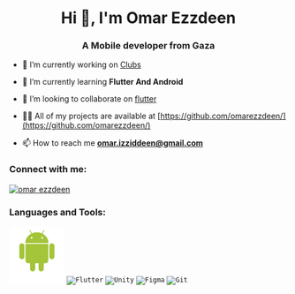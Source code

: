 <h1 align="center">Hi 👋, I'm Omar Ezzdeen</h1>
<h3 align="center">A Mobile developer from Gaza</h3>

- 🔭 I’m currently working on [Clubs](https://github.com/omarezzdeen/Clubs)

- 🌱 I’m currently learning **Flutter And Android**

- 👯 I’m looking to collaborate on [flutter](https://github.com/flutter/flutter.git)

- 👨‍💻 All of my projects are available at [https://github.com/omarezzdeen/](https://github.com/omarezzdeen/)

- 📫 How to reach me **omar.izziddeen@gmail.com**

<h3 align="left">Connect with me:</h3>
<p align="left">
<a href="https://linkedin.com/in/omar ezzdeen" target="blank"><img align="center" src="https://raw.githubusercontent.com/rahuldkjain/github-profile-readme-generator/master/src/images/icons/Social/linked-in-alt.svg" alt="omar ezzdeen" height="30" width="40" /></a>
</p>

### Languages and Tools:
<code><img  alt="Android" width="100px" src="https://raw.githubusercontent.com/devicons/devicon/master/icons/android/android-original-wordmark.svg" /></code>
<code><img  alt="Flutter" width="80px" src="https://www.vectorlogo.zone/logos/flutterio/flutterio-icon.svg" /></code>
<code><img  alt="Unity" width="80px" src="https://yt3.googleusercontent.com/dBwhvX2iF121h0UWumMKi5_4cPclBTKIdIm3KM9KroRUcLWrLkppDf67dIDH-i_YrBAupazR=s900-c-k-c0x00ffffff-no-rj" /></code>
<code><img  alt="Figma" width="80px" src="https://www.vectorlogo.zone/logos/figma/figma-icon.svg" /></code>
<code><img  alt="Git" width="80px" src="https://i.imgur.com/OP1kFw7.png" /></code>
</br>
</br>


